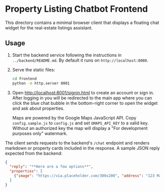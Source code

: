 # Property Listing Chatbot Frontend

This directory contains a minimal browser client that displays a floating chat widget for the real-estate listings assistant.

## Usage

1. Start the backend service following the instructions in `../backend/README.md`. By default it runs on `http://localhost:8000`.
2. Serve the static files:
   ```bash
   cd frontend
   python -m http.server 8001
   ```
3. Open [http://localhost:8001/signin.html](http://localhost:8001/signin.html) to create an account or sign in. After logging in you will be redirected to the main app where you can click the blue chat bubble in the bottom-right corner to open the widget and ask about properties.

   Maps are powered by the Google Maps JavaScript API. Copy `config.sample.js` to `config.js` and set `GMAPS_API_KEY` to a valid key. Without an authorized key the map will display a "For development purposes only" watermark.

The client sends requests to the backend's `/chat` endpoint and renders markdown or property cards included in the response. A sample JSON reply expected from the backend:

```json
{
  "reply": "**Here are a few options**",
  "properties": [
    {"image": "https://via.placeholder.com/300x200", "address": "123 Main St", "price": "$500,000", "description": "2 bed / 2 bath condo"}
  ]
}
```
